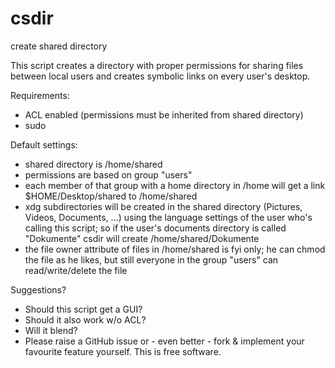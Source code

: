 csdir
=====

create shared directory

This script creates a directory with proper permissions for sharing files
between local users and creates symbolic links on every user's desktop.

Requirements:

   * ACL enabled (permissions must be inherited from shared directory)
   * sudo

Default settings:

   * shared directory is /home/shared
   * permissions are based on group "users"
   * each member of that group with a home directory in /home will get a link
     $HOME/Desktop/shared to /home/shared
   * xdg subdirectories will be created in the shared directory (Pictures,
     Videos, Documents, ...) using the language settings of the user who's
     calling this script; so if the user's documents directory is called
     "Dokumente" csdir will create /home/shared/Dokumente
   * the file owner attribute of files in /home/shared is fyi only; he can
     chmod the file as he likes, but still everyone in the group "users" can
     read/write/delete the file

Suggestions?

   * Should this script get a GUI?
   * Should it also work w/o ACL?
   * Will it blend?
   * Please raise a GitHub issue or - even better - fork & implement your
     favourite feature yourself. This is free software.

